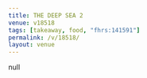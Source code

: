 ```yaml
---
title: THE DEEP SEA 2
venue: v18518
tags: [takeaway, food, "fhrs:141591"]
permalink: /v/18518/
layout: venue
---
```

null
